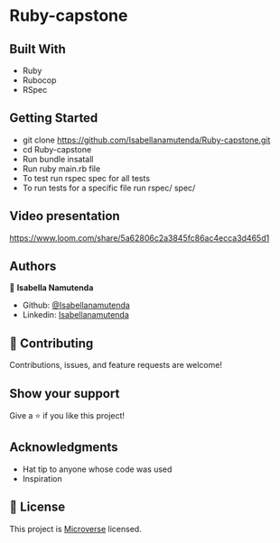 # Ruby-capstone


## Built With
- Ruby
- Rubocop
- RSpec


## Getting Started

- git clone https://github.com/Isabellanamutenda/Ruby-capstone.git
- cd Ruby-capstone
- Run bundle insatall
- Run ruby main.rb file
- To test run rspec spec for all tests
- To run tests for a specific file run rspec/ spec/<name of the file.rb>


## Video presentation
https://www.loom.com/share/5a62806c2a3845fc86ac4ecca3d465d1


## Authors

👤 **Isabella Namutenda**

-   Github: [@Isabellanamutenda](https://github.com/Isabellanamutenda)
-   Linkedin: [Isabellanamutenda](https://www.linkedin.com/in/isabella-namutenda/)


## 🤝 Contributing

Contributions, issues, and feature requests are welcome!

## Show your support

Give a ⭐️ if you like this project!

## Acknowledgments

- Hat tip to anyone whose code was used
- Inspiration

## 📝 License

This project is [Microverse](https://www.microverse.org/) licensed.

